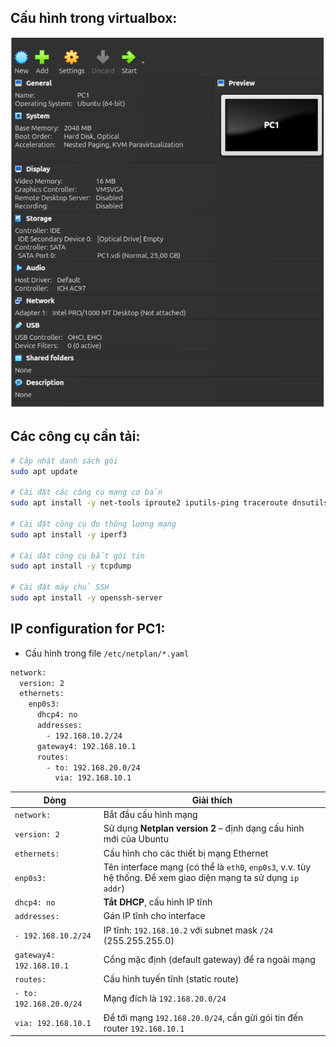 ## Cấu hình trong virtualbox:

![PC1](../img/Lab_4_setup/PC_1_1.png)

## Các công cụ cần tải:

```bash
# Cập nhật danh sách gói
sudo apt update

# Cài đặt các công cụ mạng cơ bản
sudo apt install -y net-tools iproute2 iputils-ping traceroute dnsutils curl wget

# Cài đặt công cụ đo thông lượng mạng
sudo apt install -y iperf3

# Cài đặt công cụ bắt gói tin
sudo apt install -y tcpdump

# Cài đặt máy chủ SSH
sudo apt install -y openssh-server

```

## IP configuration for PC1:

- Cấu hình trong file ```/etc/netplan/*.yaml```

```bash
network:
  version: 2
  ethernets:
    enp0s3:
      dhcp4: no
      addresses:
        - 192.168.10.2/24
      gateway4: 192.168.10.1
      routes:
        - to: 192.168.20.0/24
          via: 192.168.10.1
```

| Dòng                     | Giải thích                                                               |
| ------------------------ | ------------------------------------------------------------------------ |
| `network:`               | Bắt đầu cấu hình mạng                                                    |
| `version: 2`             | Sử dụng **Netplan version 2** – định dạng cấu hình mới của Ubuntu        |
| `ethernets:`             | Cấu hình cho các thiết bị mạng Ethernet                                  |
| `enp0s3:`                | Tên interface mạng (có thể là `eth0`, `enp0s3`, v.v. tùy hệ thống. Để xem giao diện mạng ta sử dụng `ip addr`)       |
| `dhcp4: no`              | **Tắt DHCP**, cấu hình IP tĩnh                                           |
| `addresses:`             | Gán IP tĩnh cho interface                                                |
| `- 192.168.10.2/24`      | IP tĩnh: `192.168.10.2` với subnet mask `/24` (255.255.255.0)            |
| `gateway4: 192.168.10.1` | Cổng mặc định (default gateway) để ra ngoài mạng                         |
| `routes:`                | Cấu hình tuyến tĩnh (static route)                                       |
| `- to: 192.168.20.0/24`  | Mạng đích là `192.168.20.0/24`                                           |
| `via: 192.168.10.1`      | Để tới mạng `192.168.20.0/24`, cần gửi gói tin đến router `192.168.10.1` |
